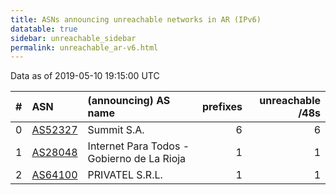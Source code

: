 ```yaml
---
title: ASNs announcing unreachable networks in AR (IPv6)
datatable: true
sidebar: unreachable_sidebar
permalink: unreachable_ar-v6.html
---
```


Data as of 2019-05-10 19:15:00 UTC


<div class="datatable-begin"></div>

|   # | ASN                                    | (announcing) AS name                       |   prefixes |   unreachable /48s |
|----:|:---------------------------------------|:-------------------------------------------|-----------:|-------------------:|
|   0 | [AS52327](unreachable_AS52327-v6.html) | Summit S.A.                                |          6 |                  6 |
|   1 | [AS28048](unreachable_AS28048-v6.html) | Internet Para Todos - Gobierno de La Rioja |          1 |                  1 |
|   2 | [AS64100](unreachable_AS64100-v6.html) | PRIVATEL S.R.L.                            |          1 |                  1 |

<div class="datatable-end"></div>